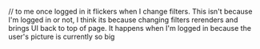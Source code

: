 // to me once logged in it flickers when I change filters. This isn't because I'm logged in or not, I think its because changing filters rerenders and brings UI back to top of page. It happens when I'm logged in because the user's picture is currently so big 